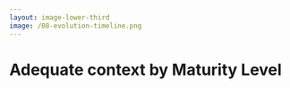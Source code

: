 ```yaml
---
layout: image-lower-third
image: /08-evolution-timeline.png
---
```


# Adequate context by Maturity Level

<!--

**Speaker Notes:**
Main message: Different LLM interaction approaches matched their respective maturity levels appropriately

- Evolutionary approaches
- Maturity matching
- Historical context

*Transition: Let's start with the mega-prompt approach.*

...

Let's look at how our approaches to working with LLMs have evolved. What's important to understand is that these weren't failures - they were appropriate responses to different levels of LLM maturity. Each approach served its purpose at the right time. How do you currently supply context to your LLM? We'll explore the evolution of these approaches and see where we're heading next.

-->
